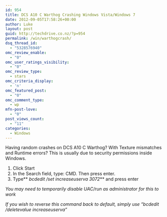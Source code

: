 ```yaml
---
id: 954
title: DCS A10 C Warthog Crashing Windows Vista/Windows 7
date: 2012-09-05T17:58:26+00:00
author: Luke
layout: post
guid: http://techdrive.co.nz/?p=954
permalink: /win/warthogcrash/
dsq_thread_id:
  - "5328576940"
omc_review_enable:
  - "0"
omc_user_ratings_visibility:
  - "0"
omc_review_type:
  - stars
omc_criteria_display:
  - 'n'
omc_featured_post:
  - "0"
omc_comment_type:
  - wp
mfn-post-love:
  - "0"
post_views_count:
  - "11"
categories:
  - Windows
---
```

Having random crashes on DCS A10 C Warthog? With Texture mismatches and Runtime errors? This is usually due to security permissions inside Windows.

  1. Click Start
  2. In the Search field, type: CMD. Then press enter.
  3. Type** _bcdedit /set increaseuserva 3072_** and press enter

_You may need to temporarily disable UAC/run as administrator for this to work_

_If you wish to reverse this command back to default, simply use &#8220;bcdedit /deletevalue increaseuserva&#8221;_
